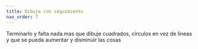```yaml
---
title: Dibujo con seguimiento
nav_order: 7
---
```

Terminarlo y falta nada mas que dibuje cuadrados, círculos  en vez de líneas y que se pueda aumentar y disminuir las cosas

